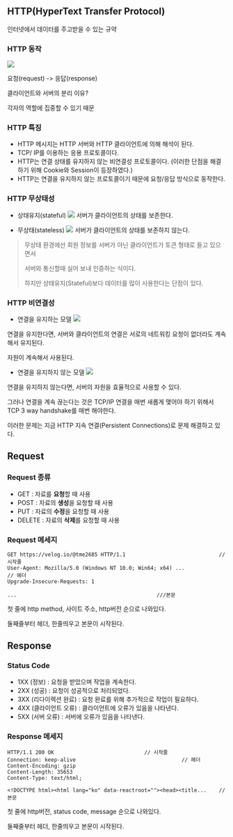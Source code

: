 ## HTTP(HyperText Transfer Protocol)
인터넷에서 데이터를 주고받을 수 있는 규약

### HTTP 동작
![](https://velog.velcdn.com/images/tme2685/post/f279b15e-70ee-4c8e-b2d7-b0902c02df07/image.png)

요청(request) -> 응답(response)

클라이언트와 서버의 분리 이유?

각자의 역할에 집중할 수 있기 때문

### HTTP 특징
* HTTP 메시지는 HTTP 서버와 HTTP 클라이언트에 의해 해석이 된다.
* TCP/ IP를 이용하는 응용 프로토콜이다.
* HTTP는 연결 상태를 유지하지 않는 비연결성 프로토콜이다. (이러한 단점을 해결하기 위해 Cookie와 Session이 등장하였다.)
* HTTP는 연결을 유지하지 않는 프로토콜이기 때문에 요청/응답 방식으로 동작한다.

### HTTP 무상태성
* 상태유지(stateful)
![](https://velog.velcdn.com/images/tme2685/post/82f6623a-ab44-47e8-aab8-ea820fed1f1b/image.png)
서버가 클라이언트의 상태를 보존한다.


* 무상태(stateless)
![](https://velog.velcdn.com/images/tme2685/post/60939115-64b0-4cde-a07b-a996a80ca8d9/image.png)
서버가 클라이언트의 상태를 보존하지 않는다.
>무상태 환경에선 회원 정보를 서버가 아닌 클라이언트가 토큰 형태로 들고 있으면서
>
>서버와 통신할때 실어 보내 인증하는 식이다.
>
>하지만 상태유지(Stateful)보다 데이터를 많이 사용한다는 단점이 있다.


### HTTP 비연결성
* 연결을 유지하는 모델
![](https://velog.velcdn.com/images/tme2685/post/fc6f1c23-b076-45f8-993d-9a65cd467ad6/image.png)

연결을 유지한다면, 서버와 클라이언트의 연결은 서로의 네트워킹 요청이 없더라도 계속해서 유지된다.

자원이 계속해서 사용된다. 


* 연결을 유지하지 않는 모델
![](https://velog.velcdn.com/images/tme2685/post/3defb1f0-f08c-46bc-94b3-1cf606164d8f/image.png)

연결을 유지하지 않는다면, 서버의 자원을 효율적으로 사용할 수 있다.

그러나 연결을 계속 끊는다는 것은 TCP/IP 연결을 매번 새롭게 맺어야 하기 위해서 TCP 3 way handshake를 매번 해야한다.

이러한 문제는 지금 HTTP 지속 연결(Persistent Connections)로 문제 해결하고 있다.


## Request

### Request 종류
* GET : 자료를 **요청**할 때 사용
* POST : 자료의 **생성**을 요청할 때 사용
* PUT : 자료의 **수정**을 요청할 때 사용
* DELETE : 자료의 **삭제**를 요청할 때 사용

### Request 메세지
```
GET https://velog.io/@tme2685 HTTP/1.1								// 시작줄
User-Agent: Mozilla/5.0 (Windows NT 10.0; Win64; x64) ...			               // 헤더
Upgrade-Insecure-Requests: 1

...												///본문
```
첫 줄에 http method, 사이트 주소, http버전 순으로 나와있다.

둘째줄부터 헤더, 한줄띄우고 본문이 시작된다.


## Response

### Status Code
* 1XX (정보) : 요청을 받았으며 작업을 계속한다.
* 2XX (성공) : 요청이 성공적으로 처리되었다.
* 3XX (리다이렉션 완료) : 요청 완료를 위해 추가적으로 작업이 필요하다.
* 4XX (클라이언트 오류) : 클라이언트에 오류가 있음을 나타낸다.
* 5XX (서버 오류) : 서버에 오류가 있음을 나타낸다.

### Response 메세지
```
HTTP/1.1 200 OK								// 시작줄
Connection: keep-alive					                // 헤더
Content-Encoding: gzip												 
Content-Length: 35653
Content-Type: text/html;

<!DOCTYPE html><html lang="ko" data-reactroot=""><head><title...	// 본문
```
첫 줄에 http버전, status code, message 순으로 나와있다.

둘째줄부터 헤더, 한줄띄우고 본문이 시작된다.

